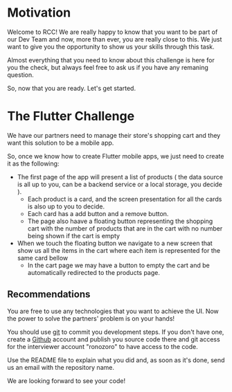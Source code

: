 # Motivation

Welcome to RCC! We are really happy to know that you want to be part of our Dev Team and now, more than ever, you are really close to this. We just want to give you the opportunity to show us your skills through this task.

Almost everything that you need to know about this challenge is here for you the check, but always feel free to ask us if you have any remaning question.

So, now that you are ready. Let's get started.

# The Flutter Challenge

We have our partners need to manage their store's shopping cart and they want this solution to be a mobile app.

So, once we know how to create Flutter mobile apps, we just need to create it as the following:
 
- The first page of the app will present a list of products ( the data source is all up to you, can be a backend service or a local storage, you decide ).
  - Each product is a card, and the screen presentation for all the cards is also up to you to decide.
  - Each card has a add button and a remove button.
  - The page also haave a floating button representing the shopping cart with the number of products that are in the cart with no number being shown if the cart is empty
- When we touch the floating button we navigate to a new screen that show us all the items in the cart where each item is represented for the same card bellow
  - In the cart page we may have a button to empty the cart and be automatically redirected to the products page.

## Recommendations

You are free to use any technologies that you want to achieve the UI. Now the power to solve the partners' problem is on your hands!

You should use [git](https://git-scm.com/) to commit you development steps. If you don't have one, create a [Github](https://github.com/) account and publish you source code there and git access for the interviewer account "ronozoro" to have access to the code.

Use the README file to explain what you did and, as soon as it's done, send us an email with the repository name.

We are looking forward to see your code!
